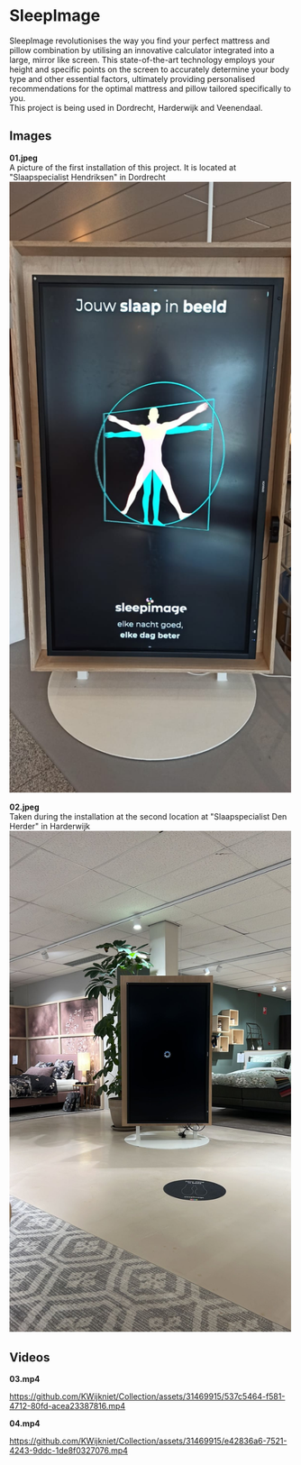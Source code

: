 # SleepImage
SleepImage revolutionises the way you find your perfect mattress and pillow 
combination by utilising an innovative calculator integrated into a large, mirror like screen. This state-of-the-art technology employs your height and specific 
points on the screen to accurately determine your body type and other essential 
factors, ultimately providing personalised recommendations for the optimal 
mattress and pillow tailored specifically to you.
<br />
This project is being used in Dordrecht, Harderwijk and Veenendaal.

## Images
**01.jpeg**<br/>
A picture of the first installation of this project. It is located at "Slaapspecialist Hendriksen" in Dordrecht<br/>
<img src="https://github.com/KWijkniet/Collection/blob/main/SleepImage/01.jpeg" style="width:500px"><br/>

**02.jpeg**<br/>
Taken during the installation at the second location at "Slaapspecialist Den Herder" in Harderwijk<br/>
<img src="https://github.com/KWijkniet/Collection/blob/main/SleepImage/02.jpeg" style="width:500px"><br/>

## Videos

**03.mp4**<br/>

https://github.com/KWijkniet/Collection/assets/31469915/537c5464-f581-4712-80fd-acea23387816.mp4

**04.mp4**<br/>

https://github.com/KWijkniet/Collection/assets/31469915/e42836a6-7521-4243-9ddc-1de8f0327076.mp4

